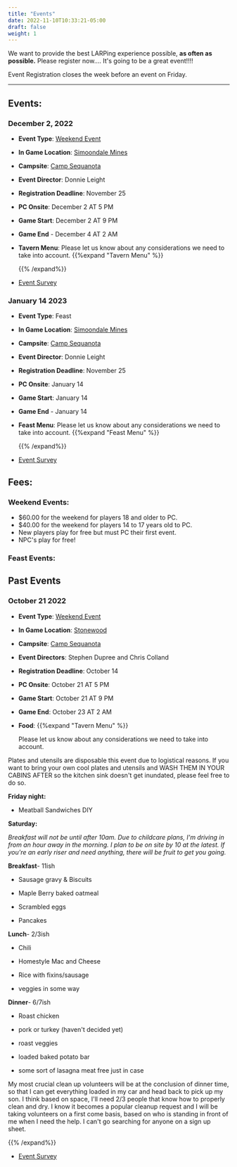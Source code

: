 ```yaml
---
title: "Events"
date: 2022-11-10T10:33:21-05:00
draft: false
weight: 1
---
```


We want to provide the best LARPing experience possible, **as often as possible.**  Please register now.... It's going to be a great event!!!!

Event Registration closes the week before an event on Friday.

------

## Events:



### December 2, 2022

- **Event Type**: [Weekend Event](https://snazzy-marshmallow-9e25ed.netlify.app/events/#weekend-events)

- **In Game Location**: [Simoondale Mines](https://snazzy-marshmallow-9e25ed.netlify.app/background/simoondale_mines/)

- **Campsite**: [Camp Sequanota](https://snazzy-marshmallow-9e25ed.netlify.app/camps/camp_sequanota/)

- **Event Director**: Donnie Leight

- **Registration Deadline**: November 25

- **PC Onsite**:  December 2 AT 5 PM 

- **Game Start**: December 2 AT 9 PM 

- **Game End** - December 4 AT 2 AM

- **Tavern Menu**:  Please let us know about any considerations we need to take into account. {{%expand "Tavern Menu" %}} 

  

  

  {{% /expand%}}

- [Event Survey](https://docs.google.com/forms/d/e/1FAIpQLScjlhsW1KOVLdt_YBy-xkgHZqKsu8C3qoEndHWdnTWtuDqqhg/viewform)

### January 14 2023

- **Event Type**: Feast

- **In Game Location**: [Simoondale Mines](https://snazzy-marshmallow-9e25ed.netlify.app/background/simoondale_mines/)

- **Campsite**: [Camp Sequanota](https://snazzy-marshmallow-9e25ed.netlify.app/camps/camp_sequanota/)

- **Event Director**: Donnie Leight

- **Registration Deadline**: November 25

- **PC Onsite**:  January 14 

- **Game Start**: January 14

- **Game End** - January 14

- **Feast Menu**:  Please let us know about any considerations we need to take into account. {{%expand "Feast Menu" %}} 

  

  

  {{% /expand%}}

- [Event Survey](https://docs.google.com/forms/d/e/1FAIpQLScjlhsW1KOVLdt_YBy-xkgHZqKsu8C3qoEndHWdnTWtuDqqhg/viewform)

## Fees:

### Weekend Events: 

- $60.00 for the weekend for players 18 and older to PC.
- $40.00 for the weekend for players 14 to 17 years old to PC.
- New players play for free but must PC their first event.
- NPC's play for free!

### Feast Events:

## Past Events

### October 21 2022

- **Event Type**: [Weekend Event](https://snazzy-marshmallow-9e25ed.netlify.app/events/#weekend-events)

- **In Game Location**: [Stonewood](https://snazzy-marshmallow-9e25ed.netlify.app/background/simoondale_mines/)

- **Campsite**: [Camp Sequanota](https://snazzy-marshmallow-9e25ed.netlify.app/camps/camp_sequanota/)

- **Event Directors**: Stephen Dupree and Chris Colland

- **Registration Deadline**: October 14

- **PC Onsite**:  October 21 AT 5 PM 

- **Game Start**: October 21  AT 9 PM 

- **Game End**: October 23 AT 2 AM

- **Food**:   {{%expand "Tavern Menu" %}} 

  Please let us know about any considerations we need to take into account.

Plates and utensils are disposable this event due to logistical reasons. If you want to bring your own cool plates and utensils and WASH THEM IN YOUR CABINS AFTER so the kitchen sink doesn't get inundated, please feel free to do so.

**Friday night:**

-   Meatball Sandwiches DIY


  **Saturday:**

*Breakfast will not be until after 10am. Due to childcare plans, I'm driving in from an hour away in the morning. I plan to be on site by 10 at the latest. If you're an early riser and need anything, there will be fruit to get you going.*

 **Breakfast**- 11ish

- Sausage gravy & Biscuits

- Maple Berry baked oatmeal

- Scrambled eggs

- Pancakes

**Lunch**- 2/3ish

- Chili

- Homestyle Mac and Cheese

- Rice with fixins/sausage

- veggies in some way

**Dinner**- 6/7ish

- Roast chicken

- pork or turkey (haven't decided yet)

- roast veggies

- loaded baked potato bar

- some sort of lasagna meat free just in case 

My most crucial clean up volunteers will be at the conclusion of dinner time, so that I can get everything loaded in my car and head back to pick up my son. I think based on space, I'll need 2/3 people that know how to properly clean and dry. I know it becomes a popular cleanup request and I will be taking volunteers on a first come basis, based on who is standing in front of me when I need the help. I can't go searching for anyone on a sign up sheet.

  {{% /expand%}}

- [Event Survey](https://docs.google.com/forms/d/e/1FAIpQLScjlhsW1KOVLdt_YBy-xkgHZqKsu8C3qoEndHWdnTWtuDqqhg/viewform)

